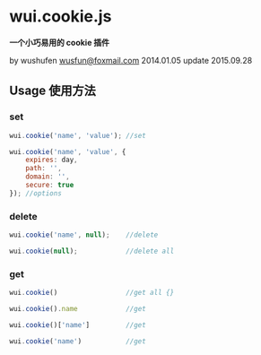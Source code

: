 wui.cookie.js
=========

**一个小巧易用的 cookie 插件**

by wushufen
wusfun@foxmail.com
2014.01.05
update 2015.09.28



## Usage 使用方法

### set
```javascript
wui.cookie('name', 'value'); //set
```
```javascript
wui.cookie('name', 'value', {
	expires: day,
	path: '',
	domain: '',
	secure: true
}); //options
```

### delete
```javascript
wui.cookie('name', null);    //delete
```
```javascript
wui.cookie(null);            //delete all
```

### get
```javascript
wui.cookie()                 //get all {}
```
```javascript
wui.cookie().name            //get
```
```javascript
wui.cookie()['name']         //get
```
```javascript
wui.cookie('name')           //get
```
